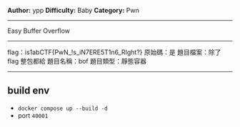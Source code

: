 **Author:** ypp
**Difficulty:** Baby
**Category:** Pwn
 
---

Easy Buffer Overflow

---

flag：is1abCTF{PwN_!s_iN7ERE5T1n6_RIght?}
原始碼：是
題目檔案：除了 flag 整包都給
題目名稱：bof
題目類型：靜態容器

---

## build env 
- `docker compose up --build -d`
- port `40001`
